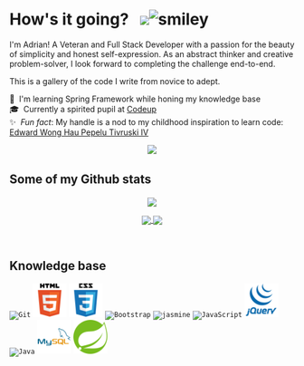 # How's it going? &nbsp; <img src="https://media.giphy.com/media/hvRJCLFzcasrR4ia7z/giphy.gif" width="40"><img alt="smiley" width="40em" src="https://i.imgur.com/q2UfNOW.png"/>

I'm Adrian! A Veteran and Full Stack Developer with a passion for the beauty of simplicity and honest self-expression. As an abstract thinker and creative problem-solver, I look forward to completing the challenge end-to-end. 

This is a gallery of the code I write from novice to adept.

🌱&nbsp; I'm learning Spring Framework while honing my knowledge base<br>
🎓&nbsp; Currently a spirited pupil at [Codeup](https://codeup.com)<br>
✨&nbsp; <em>Fun fact</em>: My handle is a nod to my childhood inspiration to learn code: [Edward Wong Hau Pepelu Tivruski IV](https://cowboybebop.fandom.com/wiki/Edward)<br> 

<p align="center">
  <a href="https://linkedin.com/adrian-brown-b84b63127">
    <img src="https://img.shields.io/badge/LinkedIn-0077B5?style=for-the-badge&logo=linkedin&logoColor=white">
  </a>
</p>

## Some of my Github stats

<p align="center">
  <img height="145em"align="center" src="http://github-readme-streak-stats.herokuapp.com?user=radicaladi&theme=dark&hide_border=false&date_format=j%20M%5B%20Y%5D&fire=DD5B28" />
</p>
<p align="center">
<a href="https://github.com/radicaladi">
  <img height="140em" align="center" src="https://github-readme-stats.vercel.app/api/top-langs/?username=radicaladi&layout=compact&theme=dark&langs_count=4" />
</a>
<a href="https://github.com/radicaladi">
  <img height="140em" align="center" src="https://github-readme-stats.vercel.app/api?username=radicaladi&theme=dark&layout=compact&repo=convoychat&hide=stars,issues&custom_title=Adrian's GitHub Stats" />
</a>
</p><br>

## Knowledge base
<p align="left">
  <code><img alt="Git" width="60em" src="https://raw.githubusercontent.com/jmnote/z-icons/master/svg/git.svg" /></code>
  <code><img alt="HTML5" width="60em" src="https://raw.githubusercontent.com/devicons/devicon/master/icons/html5/html5-original-wordmark.svg" /></code>
  <code><img alt="CSS3" width="60em" src="https://raw.githubusercontent.com/devicons/devicon/master/icons/css3/css3-original-wordmark.svg" /></code>
  <code><img alt="Bootstrap" width="60em" src="https://raw.githubusercontent.com/jmnote/z-icons/master/svg/bootstrap.svg" /></code>
  <code><img src="https://www.vectorlogo.zone/logos/jasmine/jasmine-icon.svg" alt="jasmine" width="60" height="60"/></code>
  <code><img alt="JavaScript" width="60em" src="https://raw.githubusercontent.com/jmnote/z-icons/master/svg/javascript.svg" /></code>
  <code><img alt="jQuery" width="60em" src="https://raw.githubusercontent.com/devicons/devicon/master/icons/jquery/jquery-plain-wordmark.svg" /></code>
  <code><img alt="Java" width="60em" src="https://raw.githubusercontent.com/jmnote/z-icons/master/svg/java.svg" /></code>
  <code><img alt="MySQL" width="60em" src="https://raw.githubusercontent.com/devicons/devicon/master/icons/mysql/mysql-original-wordmark.svg" /></code>
  <code><img alt="Spring" width="60em" src="https://raw.githubusercontent.com/devicons/devicon/master/icons/spring/spring-original.svg" /></code>
</p>
